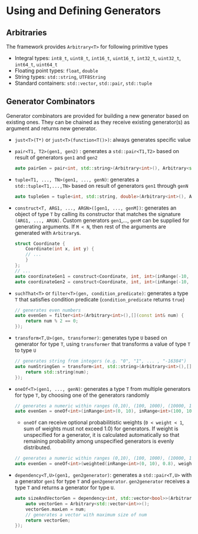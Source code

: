 # Using and Defining Generators 

## Arbitraries

The framework provides `Arbitrary<T>` for following primitive types
* Integral types: `int8_t`, `uint8_t`, `int16_t`, `uint16_t`, `int32_t`, `uint32_t`, `int64_t`, `uint64_t`
* Floating point types: `float`, `double`
* String types: `std::string`, `UTF8String`
* Standard containers: `std::vector`, `std::pair`, `std::tuple`

## Generator Combinators

Generator combinators are provided for building a new generator based on existing ones. They can be chained as they receive existing generator(s) as argument and returns new generator.

* `just<T>(T*)` or `just<T>(function<T()>)`: always generates specific value

* `pair<T1, T2>(gen1, gen2)` : generates a `std::pair<T1,T2>` based on result of generators `gen1` and `gen2`

	```cpp
	auto pairGen = pair<int, std::string>(Arbitrary<int>(), Arbitrary<std::string>());
	```

* `tuple<T1, ..., TN>(gen1, ..., genN)`: generates a `std::tuple<T1,...,TN>` based on result of generators `gen1` through `genN`

	```cpp
	auto tupleGen = tuple<int, std::string, double>(Arbitrary<int>(), Arbitrary<std::string>(), Arbitrary<double>());
	```

* `construct<T, ARG1, ..., ARGN>([gen1, ..., genM])`: generates an object of type `T` by calling its constructor that matches the signature `(ARG1, ..., ARGN)`. Custom generators `gen1`,..., `genM` can be supplied for generating arguments. If `M < N`, then rest of the arguments are generated with `Arbitrary`s.

	```cpp
	struct Coordinate {
	    Coordinate(int x, int y) {
		// ...
	    }
	};
	// ...
	auto coordinateGen1 = construct<Coordinate, int, int>(inRange(-10, 10), inRange(-20, 20));
	auto coordinateGen2 = construct<Coordinate, int, int>(inRange(-10, 10)); // y is generated with Arbitrary<int>
	```

* `suchThat<T>` or `filter<T>(gen, condition_predicate)`:  generates a type `T` that satisfies condition predicate (`condition_predicate` returns `true`)

	```cpp
	// generates even numbers
	auto evenGen = filter<int>(Arbitrary<int>(),[](const int& num) {
	    return num % 2 == 0;
	});
	```

* `transform<T,U>(gen, transformer)`: generates type `U` based on generator for type `T`, using `transformer` that transforms a value of type `T` to type `U`

	```cpp
	// generates string from integers (e.g. "0", "1", ... , "-16384")
	auto numStringGen = transform<int, std::string>(Arbitrary<int>(),[](const int& num) {
	    return std::string(num);
	});
	```

* `oneOf<T>(gen1, ..., genN)`: generates a type `T` from multiple generators for type `T`, by choosing one of the generators randomly

	```cpp
	// generates a numeric within ranges (0,10), (100, 1000), (10000, 100000)
	auto evenGen = oneOf<int>(inRange<int>(0, 10), inRange<int>(100, 1000), inRange<int>(10000, 100000));
	```
	
	* `oneOf` can receive optional probabilitistic weights (`0 < weight < 1`, sum of weights must not exceed 1.0) for generators. If weight is unspecified for a generator, it is calculated automatically so that remaining probability among unspecified generators is evenly distributed.
	
	```cpp
	// generates a numeric within ranges (0,10), (100, 1000), (10000, 100000)
	auto evenGen = oneOf<int>(weighted(inRange<int>(0, 10), 0.8), weighted(inRange<int>(100, 1000), 0.15), inRange<int>(10000, 100000)/* weight automatically becomes 1.0 - (0.8 + 0.15) == 0.05 */);
	```

* `dependency<T,U>(gen1, gen2generator)`: generates a `std::pair<T,U>` with a generator `gen1` for type `T` and `gen2generator`. `gen2generator` receives a type `T` and returns a generator for type `U`.

	```cpp
	auto sizeAndVectorGen = dependency<int, std::vector<bool>>(Arbitrary<int>(),[](const int& num) {
	    auto vectorGen = Arbitrary<std::vector<int>>();
	    vectorGen.maxLen = num;
	    // generates a vector with maximum size of num
	    return vectorGen;
	});
	```


